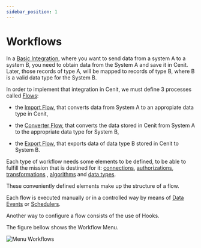 ```yaml
---
sidebar_position: 1
---
```


# Workflows

In a [Basic Integration](basic_integration.md), where you want to send data from a system A to a system B, you  need to obtain data from the System A and save it in Cenit. Later, those records of type A, will be mapped to records of type B, where B is a valid data type for the System B. 

In order to implement that integration in Cenit, we must define 3 processes called [Flows](workflows/flows.md): 

- the [Import Flow](workflows/import_flows), that converts data from System A to an appropiate data type in Cenit,

- the [Converter Flow](workflows/converter_flows), that converts the data stored in Cenit from System A to the appropriate data type for System B, 

- the [Export Flow](workflows/export_flows), that exports data of data type B stored in Cenit to System B. 

Each type of workflow needs some elements to be defined, to be able to fulfill the mission that is destined for it: [connections](gateway/connection.md), [authorizations](security/authorization_definition.md), [transformations](transformations/transformations.md) , [algorithms](compute/algorithms.md) and [data types](data/data.md).

These conveniently defined elements make up the structure of a flow. 

Each flow is executed manually or in a controlled way by means of [Data Events](workflows/data_events.md) or [Schedulers](workflows/schedulers.md). 

Another way to configure a flow consists of the use of Hooks.

The figure bellow shows the Workflow Menu. 

![Menu Workflows](https://user-images.githubusercontent.com/99367633/161071948-7238d99d-7c01-4527-bd96-f5bcc2c67b7f.png)